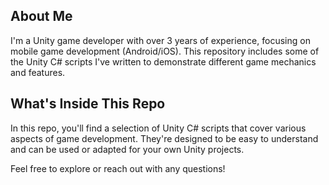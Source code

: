 ## About Me

I'm a Unity game developer with over 3 years of experience, focusing on mobile game development (Android/iOS). This repository includes some of the Unity C# scripts I've written to demonstrate different game mechanics and features.

## What's Inside This Repo

In this repo, you'll find a selection of Unity C# scripts that cover various aspects of game development. They're designed to be easy to understand and can be used or adapted for your own Unity projects.

Feel free to explore or reach out with any questions!
